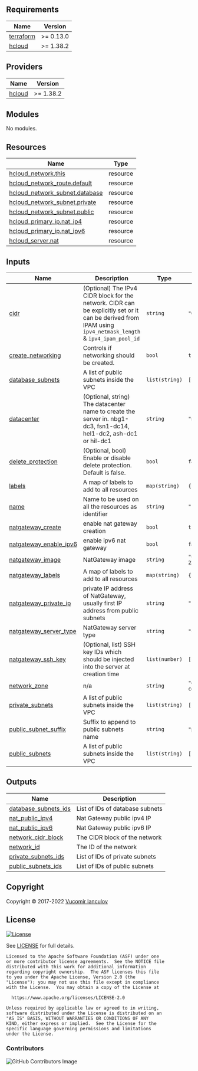 <!-- BEGIN_TF_DOCS -->
## Requirements

| Name | Version |
|------|---------|
| <a name="requirement_terraform"></a> [terraform](#requirement\_terraform) | >= 0.13.0 |
| <a name="requirement_hcloud"></a> [hcloud](#requirement\_hcloud) | >= 1.38.2 |

## Providers

| Name | Version |
|------|---------|
| <a name="provider_hcloud"></a> [hcloud](#provider\_hcloud) | >= 1.38.2 |

## Modules

No modules.

## Resources

| Name | Type |
|------|------|
| [hcloud_network.this](https://registry.terraform.io/providers/hetznercloud/hcloud/latest/docs/resources/network) | resource |
| [hcloud_network_route.default](https://registry.terraform.io/providers/hetznercloud/hcloud/latest/docs/resources/network_route) | resource |
| [hcloud_network_subnet.database](https://registry.terraform.io/providers/hetznercloud/hcloud/latest/docs/resources/network_subnet) | resource |
| [hcloud_network_subnet.private](https://registry.terraform.io/providers/hetznercloud/hcloud/latest/docs/resources/network_subnet) | resource |
| [hcloud_network_subnet.public](https://registry.terraform.io/providers/hetznercloud/hcloud/latest/docs/resources/network_subnet) | resource |
| [hcloud_primary_ip.nat_ip4](https://registry.terraform.io/providers/hetznercloud/hcloud/latest/docs/resources/primary_ip) | resource |
| [hcloud_primary_ip.nat_ipv6](https://registry.terraform.io/providers/hetznercloud/hcloud/latest/docs/resources/primary_ip) | resource |
| [hcloud_server.nat](https://registry.terraform.io/providers/hetznercloud/hcloud/latest/docs/resources/server) | resource |

## Inputs

| Name | Description | Type | Default | Required |
|------|-------------|------|---------|:--------:|
| <a name="input_cidr"></a> [cidr](#input\_cidr) | (Optional) The IPv4 CIDR block for the network. CIDR can be explicitly set or it can be derived from IPAM using `ipv4_netmask_length` & `ipv4_ipam_pool_id` | `string` | `"0.0.0.0/0"` | no |
| <a name="input_create_networking"></a> [create\_networking](#input\_create\_networking) | Controls if networking should be created. | `bool` | `true` | no |
| <a name="input_database_subnets"></a> [database\_subnets](#input\_database\_subnets) | A list of public subnets inside the VPC | `list(string)` | `[]` | no |
| <a name="input_datacenter"></a> [datacenter](#input\_datacenter) | (Optional, string) The datacenter name to create the server in. nbg1-dc3, fsn1-dc14, hel1-dc2, ash-dc1 or hil-dc1 | `string` | `"nbg1-dc3"` | no |
| <a name="input_delete_protection"></a> [delete\_protection](#input\_delete\_protection) | (Optional, bool) Enable or disable delete protection. Default is false. | `bool` | `false` | no |
| <a name="input_labels"></a> [labels](#input\_labels) | A map of labels to add to all resources | `map(string)` | `{}` | no |
| <a name="input_name"></a> [name](#input\_name) | Name to be used on all the resources as identifier | `string` | `""` | no |
| <a name="input_natgateway_create"></a> [natgateway\_create](#input\_natgateway\_create) | enable nat gateway creation | `bool` | `true` | no |
| <a name="input_natgateway_enable_ipv6"></a> [natgateway\_enable\_ipv6](#input\_natgateway\_enable\_ipv6) | enable ipv6 nat gateway | `bool` | `false` | no |
| <a name="input_natgateway_image"></a> [natgateway\_image](#input\_natgateway\_image) | NatGateway image | `string` | `"ubuntu-22.04"` | no |
| <a name="input_natgateway_labels"></a> [natgateway\_labels](#input\_natgateway\_labels) | A map of labels to add to all resources | `map(string)` | `{}` | no |
| <a name="input_natgateway_private_ip"></a> [natgateway\_private\_ip](#input\_natgateway\_private\_ip) | private IP address of NatGateway, usually first IP address from public subnets | `string` | `"10.0.0.2"` | no |
| <a name="input_natgateway_server_type"></a> [natgateway\_server\_type](#input\_natgateway\_server\_type) | NatGateway server type | `string` | `"cx11"` | no |
| <a name="input_natgateway_ssh_key"></a> [natgateway\_ssh\_key](#input\_natgateway\_ssh\_key) | (Optional, list) SSH key IDs which should be injected into the server at creation time | `list(number)` | `[]` | no |
| <a name="input_network_zone"></a> [network\_zone](#input\_network\_zone) | n/a | `string` | `"eu-central"` | no |
| <a name="input_private_subnets"></a> [private\_subnets](#input\_private\_subnets) | A list of public subnets inside the VPC | `list(string)` | `[]` | no |
| <a name="input_public_subnet_suffix"></a> [public\_subnet\_suffix](#input\_public\_subnet\_suffix) | Suffix to append to public subnets name | `string` | `"public"` | no |
| <a name="input_public_subnets"></a> [public\_subnets](#input\_public\_subnets) | A list of public subnets inside the VPC | `list(string)` | `[]` | no |

## Outputs

| Name | Description |
|------|-------------|
| <a name="output_database_subnets_ids"></a> [database\_subnets\_ids](#output\_database\_subnets\_ids) | List of IDs of database subnets |
| <a name="output_nat_public_ipv4"></a> [nat\_public\_ipv4](#output\_nat\_public\_ipv4) | Nat Gateway public ipv4 IP |
| <a name="output_nat_public_ipv6"></a> [nat\_public\_ipv6](#output\_nat\_public\_ipv6) | Nat Gateway public ipv6 IP |
| <a name="output_network_cidr_block"></a> [network\_cidr\_block](#output\_network\_cidr\_block) | The CIDR block of the network |
| <a name="output_network_id"></a> [network\_id](#output\_network\_id) | The ID of the network |
| <a name="output_private_subnets_ids"></a> [private\_subnets\_ids](#output\_private\_subnets\_ids) | List of IDs of private subnets |
| <a name="output_public_subnets_ids"></a> [public\_subnets\_ids](#output\_public\_subnets\_ids) | List of IDs of public subnets |
<!-- END_TF_DOCS -->

## Copyright

Copyright © 2017-2022 [Vucomir Ianculov](https://ianculov.ro)



## License

[![License](https://img.shields.io/badge/License-Apache%202.0-blue.svg)](https://opensource.org/licenses/Apache-2.0)

See [LICENSE](LICENSE) for full details.

```text
Licensed to the Apache Software Foundation (ASF) under one
or more contributor license agreements.  See the NOTICE file
distributed with this work for additional information
regarding copyright ownership.  The ASF licenses this file
to you under the Apache License, Version 2.0 (the
"License"); you may not use this file except in compliance
with the License.  You may obtain a copy of the License at

  https://www.apache.org/licenses/LICENSE-2.0

Unless required by applicable law or agreed to in writing,
software distributed under the License is distributed on an
"AS IS" BASIS, WITHOUT WARRANTIES OR CONDITIONS OF ANY
KIND, either express or implied.  See the License for the
specific language governing permissions and limitations
under the License.
```

### Contributors

![GitHub Contributors Image](https://contrib.rocks/image?repo=vukomir/terraform-hetzner-networking)

